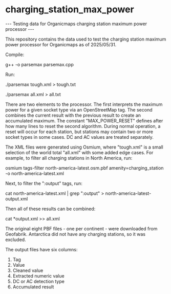 # charging_station_max_power
--- Testing data for Organicmaps charging station maximum power processor ---

This repository contains the data used to test the charging station maximum power processor for Organicmaps as of 2025/05/31.

Compile:

g++ -o parsemax parsemax.cpp

Run:

./parsemax tough.xml > tough.txt

./parsemax all.xml > all.txt

There are two elements to the processor.  The first interprets the maximum power for a given socket type via an OpenStreetMap tag.  The second combines the current result with the previous result to create an accumulated maximum.  The constant "MAX_POWER_RESET" defines after how many lines to reset the second algorithm.  During normal operation, a reset will occur for each station, but stations may contain two or more socket types in some cases.  DC and AC values are treated separately.

The XML files were generated using Osmium, where "tough.xml" is a small selection of the world total "all.xml" with some added edge cases.  For example, to filter all charging stations in North America, run:

osmium tags-filter north-america-latest.osm.pbf amenity=charging_station -o north-america-latest.xml

Next, to filter the ":output" tags, run:

cat north-america-latest.xml | grep ":output" > north-america-latest-output.xml

Then all of these results can be combined:

cat *output.xml >> all.xml

The original eight PBF files - one per continent - were downloaded from Geofabrik.  Antarctica did not have any charging stations, so it was excluded.

The output files have six columns:
1. Tag
2. Value
3. Cleaned value
4. Extracted numeric value
5. DC or AC detection type
6. Accumulated result
